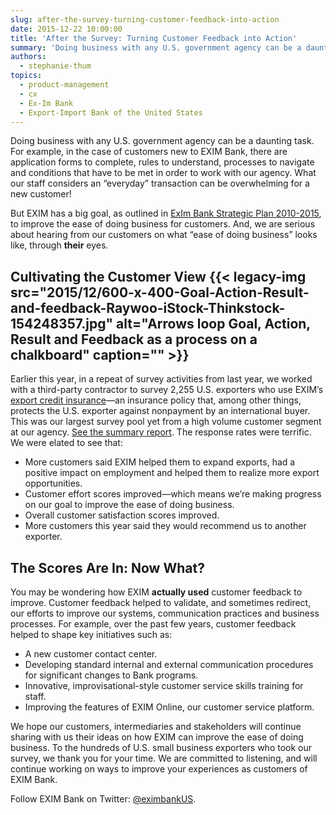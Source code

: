 ```yaml
---
slug: after-the-survey-turning-customer-feedback-into-action
date: 2015-12-22 10:00:00
title: 'After the Survey: Turning Customer Feedback into Action'
summary: 'Doing business with any U.S. government agency can be a daunting task. For example, in the case of customers new to EXIM Bank, there are application forms to complete, rules to understand, processes to navigate and conditions that have to be met in order to work with our agency. What our staff considers an &ldquo;everyday&rdquo;'
authors:
  - stephanie-thum
topics:
  - product-management
  - cx
  - Ex-Im Bank
  - Export-Import Bank of the United States
---
```


Doing business with any U.S. government agency can be a daunting task. For example, in the case of customers new to EXIM Bank, there are application forms to complete, rules to understand, processes to navigate and conditions that have to be met in order to work with our agency. What our staff considers an “everyday” transaction can be overwhelming for a new customer!

But EXIM has a big goal, as outlined in [ExIm Bank Strategic Plan 2010-2015](http://www.exim.gov/sites/default/files/newsreleases/Ex-Im-Strategic-Plan-9-10-13-FINAL-A-1.pdf), to improve the ease of doing business for customers. And, we are serious about hearing from our customers on what “ease of doing business” looks like, through **their** eyes.

## Cultivating the Customer View {{< legacy-img src="2015/12/600-x-400-Goal-Action-Result-and-feedback-Raywoo-iStock-Thinkstock-154248357.jpg" alt="Arrows loop Goal, Action, Result and Feedback as a process on a chalkboard" caption="" >}} 

Earlier this year, in a repeat of survey activities from last year, we worked with a third-party contractor to survey 2,255 U.S. exporters who use EXIM’s [export credit insurance](http://www.exim.gov/what-we-do/export-credit-insurance)—an insurance policy that, among other things, protects the U.S. exporter against nonpayment by an international buyer. This was our largest survey pool yet from a high volume customer segment at our agency. [See the summary report](http://exim.gov/sites/default/files/newsreleases/2015%20Export%20Credit%20Insurance%20Customer%20Survey%20Dec%207%202015.pdf). The response rates were terrific. We were elated to see that:

  * More customers said EXIM helped them to expand exports, had a positive impact on employment and helped them to realize more export opportunities.
  * Customer effort scores improved—which means we’re making progress on our goal to improve the ease of doing business.
  * Overall customer satisfaction scores improved.
  * More customers this year said they would recommend us to another exporter.

## The Scores Are In: Now What?

You may be wondering how EXIM **actually used** customer feedback to improve. Customer feedback helped to validate, and sometimes redirect, our efforts to improve our systems, communication practices and business processes. For example, over the past few years, customer feedback helped to shape key initiatives such as:

  * A new customer contact center.
  * Developing standard internal and external communication procedures for significant changes to Bank programs.
  * Innovative, improvisational-style customer service skills training for staff.
  * Improving the features of EXIM Online, our customer service platform.

We hope our customers, intermediaries and stakeholders will continue sharing with us their ideas on how EXIM can improve the ease of doing business. To the hundreds of U.S. small business exporters who took our survey, we thank you for your time. We are committed to listening, and will continue working on ways to improve your experiences as customers of EXIM Bank.

Follow EXIM Bank on Twitter: [@eximbankUS](http://@eximbankUS).